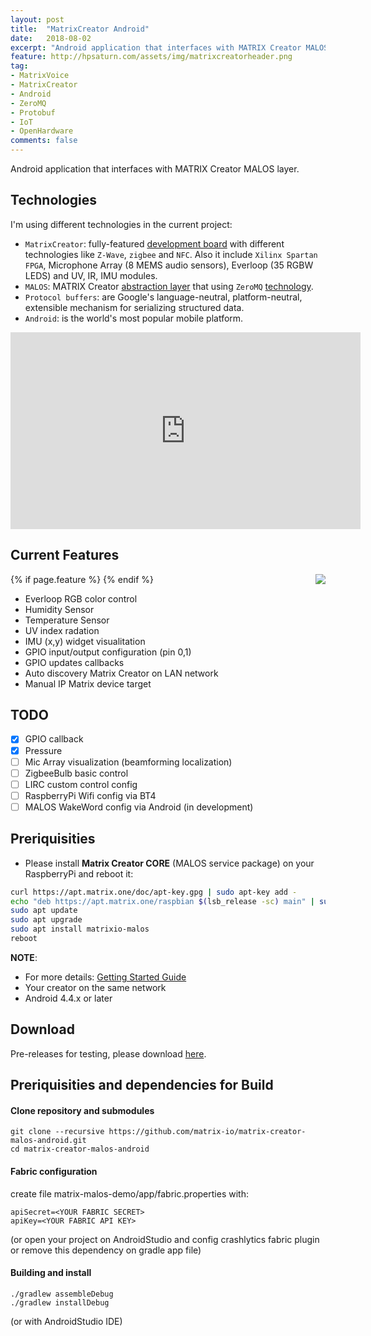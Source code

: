 ```yaml
---
layout: post
title:  "MatrixCreator Android"
date:   2018-08-02
excerpt: "Android application that interfaces with MATRIX Creator MALOS layer."
feature: http://hpsaturn.com/assets/img/matrixcreatorheader.png
tag:
- MatrixVoice
- MatrixCreator
- Android
- ZeroMQ
- Protobuf
- IoT
- OpenHardware
comments: false
---
```

  
Android application that interfaces with MATRIX Creator MALOS layer. 

## Technologies

I'm using different technologies in the current project: <br/> 

* `MatrixCreator`: fully-featured [development board](https://www.espressif.com/en/products/hardware/esp32/overview) with different technologies like `Z-Wave`, `zigbee` and `NFC`. Also it include `Xilinx Spartan FPGA`, Microphone Array (8 MEMS audio sensors), Everloop (35 RGBW LEDS) and UV, IR, IMU modules.<br/>
* `MALOS`: MATRIX Creator [abstraction layer](https://github.com/matrix-io/matrix-creator-malos) that using `ZeroMQ` [technology](http://zeromq.org/).
* `Protocol buffers`: are Google's language-neutral, platform-neutral, extensible mechanism for serializing structured data.<br/>
* `Android`: is the world's most popular mobile platform. <br/>

<iframe width="560" height="315" src="https://www.youtube.com/embed/ihV_v7zFO7A" frameborder="0" allow="accelerometer; autoplay; encrypted-media; gyroscope; picture-in-picture" allowfullscreen></iframe>

## Current Features

{% if page.feature %}
<a href="{{ site.url }}/assets/img/matrixcreatorandroid.jpg"><img src="{{ site.url }}/assets/img/matrixcreatorandroid.jpg" align="right"></a>
{% endif %}

* Everloop RGB color control
* Humidity Sensor
* Temperature Sensor
* UV index radation
* IMU (x,y) widget visualitation
* GPIO input/output configuration (pin 0,1)
* GPIO updates callbacks
* Auto discovery Matrix Creator on LAN network
* Manual IP Matrix device target

## TODO
- [X] GPIO callback
- [X] Pressure
- [ ] Mic Array visualization (beamforming localization)
- [ ] ZigbeeBulb basic control
- [ ] LIRC custom control config
- [ ] RaspberryPi Wifi config via BT4
- [ ] MALOS WakeWord config via Android (in development)

## Preriquisities

* Please install **Matrix Creator CORE** (MALOS service package) on your RaspberryPi and reboot it:

``` bash
curl https://apt.matrix.one/doc/apt-key.gpg | sudo apt-key add -
echo "deb https://apt.matrix.one/raspbian $(lsb_release -sc) main" | sudo tee /etc/apt/sources.list.d/matrixlabs.list
sudo apt update
sudo apt upgrade
sudo apt install matrixio-malos
reboot
```

**NOTE**: 
* For more details: [Getting Started Guide](https://matrix-io.github.io/matrix-documentation/matrix-core/getting-started/core-installation/)
* Your creator on the same network
* Android 4.4.x or later

## Download
Pre-releases for testing, please download [here](https://github.com/matrix-io/matrix-creator-malos-android/releases).

## Preriquisities and dependencies for Build

#### Clone repository and submodules

```
git clone --recursive https://github.com/matrix-io/matrix-creator-malos-android.git
cd matrix-creator-malos-android
```

#### Fabric configuration

create file matrix-malos-demo/app/fabric.properties with:
```
apiSecret=<YOUR FABRIC SECRET>
apiKey=<YOUR FABRIC API KEY>
```
(or open your project on AndroidStudio and config crashlytics fabric plugin or remove this dependency on gradle app file)

#### Building and install

```
./gradlew assembleDebug
./gradlew installDebug
```
(or with AndroidStudio IDE)

